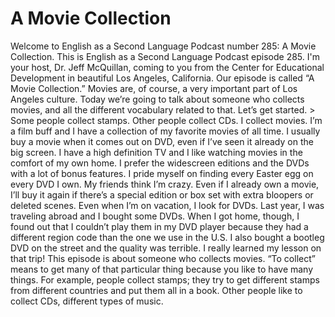 # A Movie Collection

Welcome to English as a Second Language Podcast number 285: A Movie Collection.  This is English as a Second Language Podcast episode 285.  I'm your host, Dr. Jeff McQuillan, coming to you from the Center for Educational Development in beautiful Los Angeles, California.  Our episode is called “A Movie Collection.”  Movies are, of course, a very important part of Los Angeles culture.  Today we’re going to talk about someone who collects movies, and all the different vocabulary related to that.  Let’s get started.  > Some people collect stamps.  Other people collect CDs.  I collect movies.    I’m a film buff and I have a collection of my favorite movies of all time.  I usually buy a movie when it comes out on DVD, even if I’ve seen it already on the big screen.  I have a high definition TV and I like watching movies in the comfort of my own home.     I prefer the widescreen editions and the DVDs with a lot of bonus features.  I pride myself on finding every Easter egg on every DVD I own.  My friends think I’m crazy.  Even if I already own a movie, I’ll buy it again if there’s a special edition or box set with extra bloopers or deleted scenes.    Even when I’m on vacation, I look for DVDs.  Last year, I was traveling abroad and I bought some DVDs.  When I got home, though, I found out that I couldn’t play them in my DVD player because they had a different region code than the one we use in the U.S.  I also bought a bootleg DVD on the street and the quality was terrible.  I really learned my lesson on that trip!
  This episode is about someone who collects movies.  “To collect” means to get many of that particular thing because you like to have many things.  For example, people collect stamps; they try to get different stamps from different countries and put them all in a book.  Other people like to collect CDs, different types of music. 